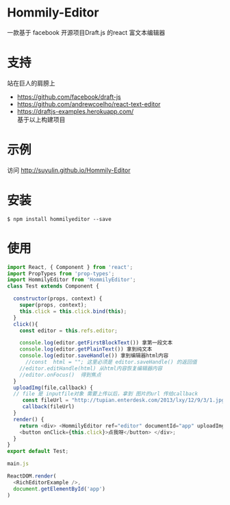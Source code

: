 # Hommily-Editor

一款基于 facebook 开源项目Draft.js 的react 富文本编辑器

# 支持

站在巨人的肩膀上   
* https://github.com/facebook/draft-js   
* https://github.com/andrewcoelho/react-text-editor   
* https://draftjs-examples.herokuapp.com/   
基于以上构建项目   

# 示例
访问 http://suyulin.github.io/Hommily-Editor

# 安装
    $ npm install hommilyeditor --save   

# 使用
```javascript
import React, { Component } from 'react';
import PropTypes from 'prop-types';
import HommilyEditor from 'HommilyEditor';
class Test extends Component {

  constructor(props, context) {
    super(props, context);
    this.click = this.click.bind(this);
  }
  click(){
  	const editor = this.refs.editor;

  	console.log(editor.getFirstBlockText()) 拿第一段文本
  	console.log(editor.getPlainText()) 拿到纯文本
  	console.log(editor.saveHandle()) 拿到编辑器html内容
 	  //const  html = ""; 这里必须是 editor.saveHandle() 的返回值
  	//editor.editHandle(html) 从html内容恢复编辑器内容
    //editor.onFocus()  得到焦点
  }
  uploadImg(file,callback) {
  // file 是 inputfile对象 需要上传以后，拿到 图片的url 传给callback
  	 const fileUrl = "http://tupian.enterdesk.com/2013/lxy/12/9/3/1.jpg"
  	 callback(fileUrl)
  }   
  render() {
    return <div> <HommilyEditor ref="editor" documentId="app" uploadImg = {this.uploadImg} />
    <button onClick={this.click}>点我呀</button> </div>;
  }
}
export default Test;

main.js 

ReactDOM.render(
  <RichEditorExample />,
  document.getElementById('app')
)

```
